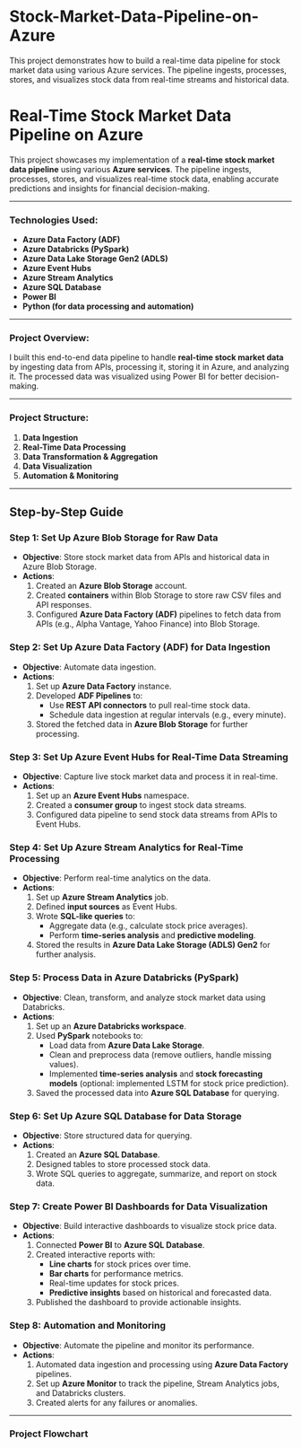 # Stock-Market-Data-Pipeline-on-Azure
This project demonstrates how to build a real-time data pipeline for stock market data using various Azure services. The pipeline ingests, processes, stores, and visualizes stock data from real-time streams and historical data.

# Real-Time Stock Market Data Pipeline on Azure

This project showcases my implementation of a **real-time stock market data pipeline** using various **Azure services**. The pipeline ingests, processes, stores, and visualizes real-time stock data, enabling accurate predictions and insights for financial decision-making.

---

### **Technologies Used:**

- **Azure Data Factory (ADF)**
- **Azure Databricks (PySpark)**
- **Azure Data Lake Storage Gen2 (ADLS)**
- **Azure Event Hubs**
- **Azure Stream Analytics**
- **Azure SQL Database**
- **Power BI**
- **Python (for data processing and automation)**

---

### **Project Overview:**

I built this end-to-end data pipeline to handle **real-time stock market data** by ingesting data from APIs, processing it, storing it in Azure, and analyzing it. The processed data was visualized using Power BI for better decision-making.

---

### **Project Structure:**

1. **Data Ingestion**
2. **Real-Time Data Processing**
3. **Data Transformation & Aggregation**
4. **Data Visualization**
5. **Automation & Monitoring**

---

## Step-by-Step Guide

### **Step 1: Set Up Azure Blob Storage for Raw Data**

- **Objective**: Store stock market data from APIs and historical data in Azure Blob Storage.
- **Actions**:
  1. Created an **Azure Blob Storage** account.
  2. Created **containers** within Blob Storage to store raw CSV files and API responses.
  3. Configured **Azure Data Factory (ADF)** pipelines to fetch data from APIs (e.g., Alpha Vantage, Yahoo Finance) into Blob Storage.

### **Step 2: Set Up Azure Data Factory (ADF) for Data Ingestion**

- **Objective**: Automate data ingestion.
- **Actions**:
  1. Set up **Azure Data Factory** instance.
  2. Developed **ADF Pipelines** to:
     - Use **REST API connectors** to pull real-time stock data.
     - Schedule data ingestion at regular intervals (e.g., every minute).
  3. Stored the fetched data in **Azure Blob Storage** for further processing.

### **Step 3: Set Up Azure Event Hubs for Real-Time Data Streaming**

- **Objective**: Capture live stock market data and process it in real-time.
- **Actions**:
  1. Set up an **Azure Event Hubs** namespace.
  2. Created a **consumer group** to ingest stock data streams.
  3. Configured data pipeline to send stock data streams from APIs to Event Hubs.

### **Step 4: Set Up Azure Stream Analytics for Real-Time Processing**

- **Objective**: Perform real-time analytics on the data.
- **Actions**:
  1. Set up **Azure Stream Analytics** job.
  2. Defined **input sources** as Event Hubs.
  3. Wrote **SQL-like queries** to:
     - Aggregate data (e.g., calculate stock price averages).
     - Perform **time-series analysis** and **predictive modeling**.
  4. Stored the results in **Azure Data Lake Storage (ADLS) Gen2** for further analysis.

### **Step 5: Process Data in Azure Databricks (PySpark)**

- **Objective**: Clean, transform, and analyze stock market data using Databricks.
- **Actions**:
  1. Set up an **Azure Databricks workspace**.
  2. Used **PySpark** notebooks to:
     - Load data from **Azure Data Lake Storage**.
     - Clean and preprocess data (remove outliers, handle missing values).
     - Implemented **time-series analysis** and **stock forecasting models** (optional: implemented LSTM for stock price prediction).
  3. Saved the processed data into **Azure SQL Database** for querying.

### **Step 6: Set Up Azure SQL Database for Data Storage**

- **Objective**: Store structured data for querying.
- **Actions**:
  1. Created an **Azure SQL Database**.
  2. Designed tables to store processed stock data.
  3. Wrote SQL queries to aggregate, summarize, and report on stock data.

### **Step 7: Create Power BI Dashboards for Data Visualization**

- **Objective**: Build interactive dashboards to visualize stock price data.
- **Actions**:
  1. Connected **Power BI** to **Azure SQL Database**.
  2. Created interactive reports with:
     - **Line charts** for stock prices over time.
     - **Bar charts** for performance metrics.
     - Real-time updates for stock prices.
     - **Predictive insights** based on historical and forecasted data.
  3. Published the dashboard to provide actionable insights.

### **Step 8: Automation and Monitoring**

- **Objective**: Automate the pipeline and monitor its performance.
- **Actions**:
  1. Automated data ingestion and processing using **Azure Data Factory** pipelines.
  2. Set up **Azure Monitor** to track the pipeline, Stream Analytics jobs, and Databricks clusters.
  3. Created alerts for any failures or anomalies.

---

### **Project Flowchart**



